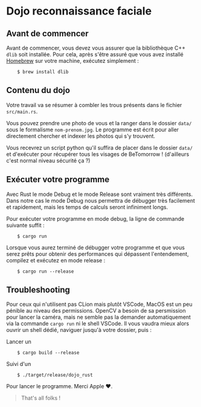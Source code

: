 # Dojo reconnaissance faciale

## Avant de commencer

Avant de commencer, vous devez vous assurer que la bibliothèque C++ `dlib` soit installée.
Pour cela, après s'être assuré que vous avez installé [Homebrew](https://brew.sh/index_fr) sur votre machine, exécutez simplement :

```shell script
    $ brew install dlib
```

## Contenu du dojo

Votre travail va se résumer à combler les trous présents dans le fichier `src/main.rs`.

Vous pouvez prendre une photo de vous et la ranger dans le dossier `data/` sous le formalisme `nom-prenom.jpg`. Le programme
est écrit pour aller directement chercher et indexer les photos qui s'y trouvent.

Vous recevrez un script python qu'il suffira de placer dans le dossier `data/` et d'exécuter pour récupérer tous les visages de BeTomorrow !
(d'ailleurs c'est normal niveau sécurité ça ?)

## Exécuter votre programme

Avec Rust le mode Debug et le mode Release sont vraiment très différents. Dans notre cas le mode Debug nous permettra de 
débugger très facilement et rapidement, mais les temps de calculs seront infiniment longs.

Pour exécuter votre programme en mode debug, la ligne de commande suivante suffit :

```shell script
    $ cargo run
``` 

Lorsque vous aurez terminé de débugger votre programme et que vous serez prêts pour obtenir des performances qui dépassent
l'entendement, compilez et exécutez en mode release :

```shell script
    $ cargo run --release
```

## Troubleshooting

Pour ceux qui n'utilisent pas CLion mais plutôt VSCode, MacOS est un peu pénible au niveau des permissions.
OpenCV a besoin de sa persmission pour lancer la caméra, mais ne semble pas la demander automatiquement via la commande `cargo run` ni le shell VSCode.
Il vous vaudra mieux alors ouvrir un shell dédié, naviguer jusqu'à votre dossier, puis :

Lancer un 
```shell script
    $ cargo build --release
```

Suivi d'un 
```shell script
    $ ./target/release/dojo_rust
```

Pour lancer le programme. Merci Apple ♥.

> That's all folks !